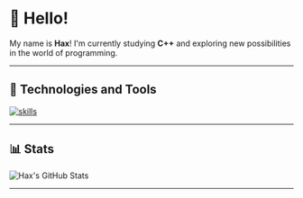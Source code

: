 # 👋 Hello!  

My name is **Hax**! I'm currently studying **C++** and exploring new possibilities in the world of programming.  

---

## 🔧 Technologies and Tools  
[![skills](https://skillicons.dev/icons?i=javascript,python,html,css,nodejs,mongodb,discordjs,figma,discord,vscode,sublime)](https://skillicons.dev)

---

## 📊 Stats  
![Hax's GitHub Stats](https://github-readme-stats.vercel.app/api?username=haxbash&theme=discord_old_blurple&show_icons=true)

---
